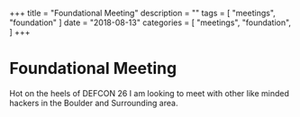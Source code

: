 +++
title = "Foundational Meeting"
description = ""
tags = [
    "meetings",
    "foundation"
]
date = "2018-08-13"
categories = [
    "meetings",
    "foundation",
]
+++

# Foundational Meeting

Hot on the heels of DEFCON 26 I am looking to meet with other like minded
hackers in the Boulder and Surrounding area.